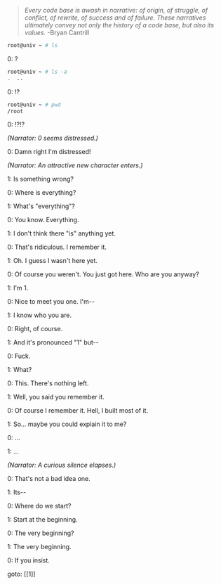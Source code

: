 
> _Every code base is awash in narrative: of origin, of struggle, of conflict, of rewrite, of success and of failure. These narratives ultimately convey not only the history of a code base, but also its values._
> -Bryan Cantrill


```sh
root@univ ~ # ls
```

0: ?

```sh
root@univ ~ # ls -a
.  ..
```

0: !?

```sh
root@univ ~ # pwd
/root
```

0: !?!?

_(Narrator: 0 seems distressed.)_

0: Damn right I'm distressed!

_(Narrator: An attractive new character enters.)_

1: Is something wrong?

0: Where is everything?

1: What's "everything"?

0: You know. Everything.

1: I don't think there "is" anything yet.

0: That's ridiculous. I remember it.

1: Oh. I guess I wasn't here yet.

0: Of course you weren't. You just got here. Who are you anyway?

1: I'm 1.

0: Nice to meet you one. I'm--

1: I know who you are.

0: Right, of course.

1: And it's pronounced "1" but--

0: Fuck.

1: What?

0: This. There's nothing left.

1: Well, you said you remember it.

0: Of course I remember it. Hell, I built most of it.

1: So... maybe you could explain it to me?

0: ...

1: ...

_(Narrator: A curious silence elapses.)_

0: That's not a bad idea one.

1: Its--

0: Where do we start?

1: Start at the beginning.

0: The very beginning?

1: The very beginning.

0: If you insist.

goto: [[1]]
